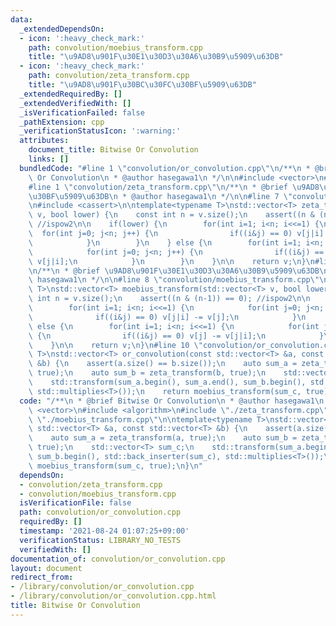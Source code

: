 ```yaml
---
data:
  _extendedDependsOn:
  - icon: ':heavy_check_mark:'
    path: convolution/moebius_transform.cpp
    title: "\u9AD8\u901F\u30E1\u30D3\u30A6\u30B9\u5909\u63DB"
  - icon: ':heavy_check_mark:'
    path: convolution/zeta_transform.cpp
    title: "\u9AD8\u901F\u30BC\u30FC\u30BF\u5909\u63DB"
  _extendedRequiredBy: []
  _extendedVerifiedWith: []
  _isVerificationFailed: false
  _pathExtension: cpp
  _verificationStatusIcon: ':warning:'
  attributes:
    document_title: Bitwise Or Convolution
    links: []
  bundledCode: "#line 1 \"convolution/or_convolution.cpp\"\n/**\n * @brief Bitwise\
    \ Or Convolution\n * @author hasegawa1\n */\n\n#include <vector>\n#include <algorithm>\n\
    #line 1 \"convolution/zeta_transform.cpp\"\n/**\n * @brief \u9AD8\u901F\u30BC\u30FC\
    \u30BF\u5909\u63DB\n * @author hasegawa1\n */\n\n#line 7 \"convolution/zeta_transform.cpp\"\
    \n#include <cassert>\n\ntemplate<typename T>\nstd::vector<T> zeta_transform(std::vector<T>\
    \ v, bool lower) {\n    const int n = v.size();\n    assert((n & (n-1)) == 0);\
    \ //ispow2\n\n    if(lower) {\n        for(int i=1; i<n; i<<=1) {\n          \
    \  for(int j=0; j<n; j++) {\n                if((i&j) == 0) v[j|i] += v[j];\n\
    \            }\n        }\n    } else {\n        for(int i=1; i<n; i<<=1) {\n\
    \            for(int j=0; j<n; j++) {\n                if((i&j) == 0) v[j] +=\
    \ v[j|i];\n            }\n        }\n    }\n\n    return v;\n}\n#line 1 \"convolution/moebius_transform.cpp\"\
    \n/**\n * @brief \u9AD8\u901F\u30E1\u30D3\u30A6\u30B9\u5909\u63DB\n * @author\
    \ hasegawa1\n */\n\n#line 8 \"convolution/moebius_transform.cpp\"\n\ntemplate<typename\
    \ T>\nstd::vector<T> moebius_transform(std::vector<T> v, bool lower) {\n    const\
    \ int n = v.size();\n    assert((n & (n-1)) == 0); //ispow2\n\n    if(lower) {\n\
    \        for(int i=1; i<n; i<<=1) {\n            for(int j=0; j<n; j++) {\n  \
    \              if((i&j) == 0) v[j|i] -= v[j];\n            }\n        }\n    }\
    \ else {\n        for(int i=1; i<n; i<<=1) {\n            for(int j=0; j<n; j++)\
    \ {\n                if((i&j) == 0) v[j] -= v[j|i];\n            }\n        }\n\
    \    }\n\n    return v;\n}\n#line 10 \"convolution/or_convolution.cpp\"\n\ntemplate<typename\
    \ T>\nstd::vector<T> or_convolution(const std::vector<T> &a, const std::vector<T>\
    \ &b) {\n    assert(a.size() == b.size());\n    auto sum_a = zeta_transform(a,\
    \ true);\n    auto sum_b = zeta_transform(b, true);\n    std::vector<T> sum_c;\n\
    \    std::transform(sum_a.begin(), sum_a.end(), sum_b.begin(), std::back_inserter(sum_c),\
    \ std::multiplies<T>());\n    return moebius_transform(sum_c, true);\n}\n"
  code: "/**\n * @brief Bitwise Or Convolution\n * @author hasegawa1\n */\n\n#include\
    \ <vector>\n#include <algorithm>\n#include \"./zeta_transform.cpp\"\n#include\
    \ \"./moebius_transform.cpp\"\n\ntemplate<typename T>\nstd::vector<T> or_convolution(const\
    \ std::vector<T> &a, const std::vector<T> &b) {\n    assert(a.size() == b.size());\n\
    \    auto sum_a = zeta_transform(a, true);\n    auto sum_b = zeta_transform(b,\
    \ true);\n    std::vector<T> sum_c;\n    std::transform(sum_a.begin(), sum_a.end(),\
    \ sum_b.begin(), std::back_inserter(sum_c), std::multiplies<T>());\n    return\
    \ moebius_transform(sum_c, true);\n}\n"
  dependsOn:
  - convolution/zeta_transform.cpp
  - convolution/moebius_transform.cpp
  isVerificationFile: false
  path: convolution/or_convolution.cpp
  requiredBy: []
  timestamp: '2021-08-24 01:07:25+09:00'
  verificationStatus: LIBRARY_NO_TESTS
  verifiedWith: []
documentation_of: convolution/or_convolution.cpp
layout: document
redirect_from:
- /library/convolution/or_convolution.cpp
- /library/convolution/or_convolution.cpp.html
title: Bitwise Or Convolution
---
```

